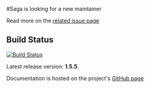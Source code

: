 #Saga is looking for a new maintainer

Read more on the [related issue page](https://github.com/timurstrekalov/saga/issues/122)

## Build Status
[![Build Status](https://secure.travis-ci.org/timurstrekalov/saga.png?branch=master)](http://travis-ci.org/timurstrekalov/saga)

Latest release version: **1.5.5**. 

Documentation is hosted on the project's [GitHub page](http://timurstrekalov.github.com/saga/)
